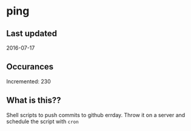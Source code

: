 # ping

## Last updated
2016-07-17

## Occurances
Incremented: 230

## What is this?? 
Shell scripts to push commits to github errday. Throw it on a server and schedule the script with `cron`
